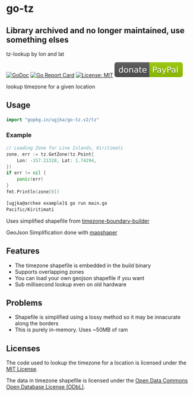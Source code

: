 # go-tz

## Library archived and no longer maintained, use something elses

tz-lookup by lon and lat

[![GoDoc](https://godoc.org/gopkg.in/ugjka/go-tz.v2?status.svg)](http://godoc.org/gopkg.in/ugjka/go-tz.v2/tz)
[![Go Report Card](https://goreportcard.com/badge/gopkg.in/ugjka/go-tz.v2)](https://goreportcard.com/report/gopkg.in/ugjka/go-tz.v2)
[![License: MIT](https://img.shields.io/badge/License-MIT-yellow.svg)](https://opensource.org/licenses/MIT)
[![Donate](paypal.svg?raw=true)](https://www.paypal.me/ugjka)

lookup timezone for a given location

## Usage

```go
import "gopkg.in/ugjka/go-tz.v2/tz"
```

### Example

```go
// Loading Zone for Line Islands, Kiritimati
zone, err := tz.GetZone(tz.Point{
    Lon: -157.21328, Lat: 1.74294,
})
if err != nil {
    panic(err)
}
fmt.Println(zone[0])
```

```bash
[ugjka@archee example]$ go run main.go
Pacific/Kiritimati
```

Uses simplified shapefile from [timezone-boundary-builder](https://github.com/evansiroky/timezone-boundary-builder/)

GeoJson Simplification done with [mapshaper](http://mapshaper.org/)

## Features

- The timezone shapefile is embedded in the build binary
- Supports overlapping zones
- You can load your own geojson shapefile if you want
- Sub millisecond lookup even on old hardware

## Problems

- Shapefile is simplified using a lossy method so it may be innacurate along the borders
- This is purely in-memory. Uses ~50MB of ram

## Licenses

The code used to lookup the timezone for a location is licensed under the [MIT License](https://opensource.org/licenses/MIT).

The data in timezone shapefile is licensed under the [Open Data Commons Open Database License (ODbL)](http://opendatacommons.org/licenses/odbl/).
